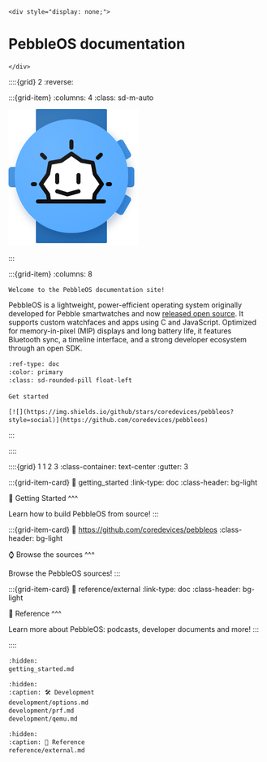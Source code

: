 ```{raw} html
<div style="display: none;">
```
# PebbleOS documentation
```{raw} html
</div>
```

::::{grid} 2
:reverse:

:::{grid-item}
:columns: 4
:class: sd-m-auto

<img src="_static/images/logo.svg" />

:::

:::{grid-item}
:columns: 8

```{div} sd-fs-3 home-title
Welcome to the PebbleOS documentation site!
```

PebbleOS is a lightweight, power-efficient operating system originally developed for Pebble smartwatches and now [released open source](https://opensource.googleblog.com/2025/01/see-code-that-powered-pebble-smartwatches.html).
It supports custom watchfaces and apps using C and JavaScript.
Optimized for memory-in-pixel (MIP) displays and long battery life, it features Bluetooth sync, a timeline interface, and a strong developer ecosystem through an open SDK.

```{button-ref} getting_started
:ref-type: doc
:color: primary
:class: sd-rounded-pill float-left

Get started
```

```{only} html
[![](https://img.shields.io/github/stars/coredevices/pebbleos?style=social)](https://github.com/coredevices/pebbleos)
```

:::

::::

::::{grid} 1 1 2 3
:class-container: text-center
:gutter: 3

:::{grid-item-card}
:link: getting_started
:link-type: doc
:class-header: bg-light

🚀 Getting Started
^^^

Learn how to build PebbleOS from source!
:::

:::{grid-item-card}
:link: https://github.com/coredevices/pebbleos
:class-header: bg-light

⌚ Browse the sources
^^^

Browse the PebbleOS sources!
:::

:::{grid-item-card}
:link: reference/external
:link-type: doc
:class-header: bg-light

📖 Reference
^^^

Learn more about PebbleOS: podcasts, developer documents and more!
:::

::::

```{toctree}
:hidden:
getting_started.md
```

```{toctree}
:hidden:
:caption: 🛠️ Development
development/options.md
development/prf.md
development/qemu.md
```

```{toctree}
:hidden:
:caption: 📖 Reference 
reference/external.md
```
